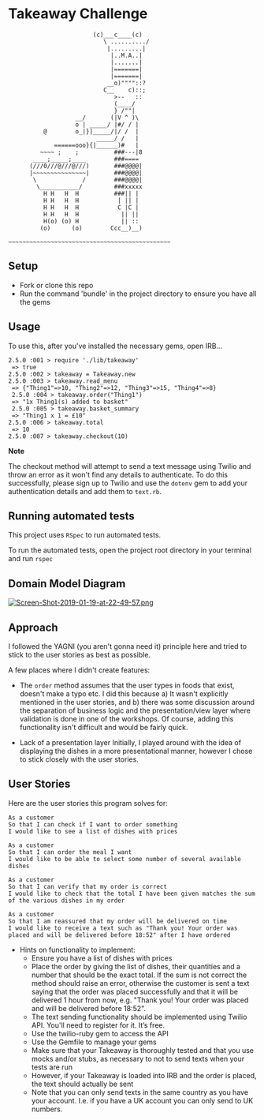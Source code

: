 Takeaway Challenge
==================
 ```
                         (c)___c____(c)
                            \ ........../
                             |.........|
                              |..M.A..|
                              |.......|
                              |=======|
                              |=======|
                             __o)""""::?
                            C__    c)::;
                               >--   ::     
                               (____/      
                               } /""|      
                    __/       (|V ^ )\     
                    o | _____/ |#/ / |     
           @        o_|}|_____/|/ /  |     
                          _____/ /   |     
              ======ooo}{|______)#   |     
          ~~~~ ;    ;          ###---|8    
        ____;_____;____        ###====     
       (///0///@///@///)       ###@@@@|
       |~~~~~~~~~~~~~~~|       ###@@@@|
        \             /        ###@@@@|               
         \___________/         ###xxxxx      
           H H   H  H          ###|| |    
           H H   H  H           | || |     
           H H   H  H           C |C |    
           H H   H  H            || ||    
           H(o) (o) H            || ::   
          (o)      (o)        Ccc__)__)  

~~~~~~~~~~~~~~~~~~~~~~~~~~~~~~~~~~~~~~~~~~~~~~
 ```

Setup
-------

* Fork or clone this repo
* Run the command 'bundle' in the project directory to ensure you have all the gems

Usage
-------

To use this, after you've installed the necessary gems, open IRB...

```
2.5.0 :001 > require './lib/takeaway'
 => true
2.5.0 :002 > takeaway = Takeaway.new
2.5.0 :003 > takeaway.read_menu
 => {"Thing1"=>10, "Thing2"=>12, "Thing3"=>15, "Thing4"=>8}
 2.5.0 :004 > takeaway.order("Thing1")
 => "1x Thing1(s) added to basket"
 2.5.0 :005 > takeaway.basket_summary
 => "Thing1 x 1 = £10"
2.5.0 :006 > takeaway.total
 => 10
2.5.0 :007 > takeaway.checkout(10)
```
**Note**

The checkout method will attempt to send a text message using Twilio and throw an error as it won't find any details to authenticate. To do this successfully, please sign up to Twilio and use the `dotenv` gem to add your authentication details and add them to `text.rb`.

Running automated tests
-------
This project uses `RSpec` to run automated tests. 

To run the automated tests, open the project root directory in your terminal and run `rspec`

Domain Model Diagram
-----

[![Screen-Shot-2019-01-19-at-22-49-57.png](https://i.postimg.cc/8k75MVQN/Screen-Shot-2019-01-19-at-22-49-57.png)](https://postimg.cc/t7HpGw4M)

Approach
-----

I followed the YAGNI (you aren't gonna need it) principle here and tried to stick to the user stories as best as possible. 

A few places where I didn't create features: 

- The `order` method assumes that the user types in foods that exist, doesn't make a typo etc.
I did this because a) It wasn't explicitly mentioned in the user stories, and b) there was some discussion around the separation of business logic and the presentation/view layer where validation is done in one of the workshops. Of course, adding this functionality isn't difficult and would be fairly quick. 

- Lack of a presentation layer
Initially, I played around with the idea of displaying the dishes in a more presentational manner, however I chose to stick closely with the user stories. 





User Stories
-----
Here are the user stories this program solves for:

```
As a customer
So that I can check if I want to order something
I would like to see a list of dishes with prices

As a customer
So that I can order the meal I want
I would like to be able to select some number of several available dishes

As a customer
So that I can verify that my order is correct
I would like to check that the total I have been given matches the sum of the various dishes in my order

As a customer
So that I am reassured that my order will be delivered on time
I would like to receive a text such as "Thank you! Your order was placed and will be delivered before 18:52" after I have ordered
```

* Hints on functionality to implement:
  * Ensure you have a list of dishes with prices
  * Place the order by giving the list of dishes, their quantities and a number that should be the exact total. If the sum is not correct the method should raise an error, otherwise the customer is sent a text saying that the order was placed successfully and that it will be delivered 1 hour from now, e.g. "Thank you! Your order was placed and will be delivered before 18:52".
  * The text sending functionality should be implemented using Twilio API. You'll need to register for it. It’s free.
  * Use the twilio-ruby gem to access the API
  * Use the Gemfile to manage your gems
  * Make sure that your Takeaway is thoroughly tested and that you use mocks and/or stubs, as necessary to not to send texts when your tests are run
  * However, if your Takeaway is loaded into IRB and the order is placed, the text should actually be sent
  * Note that you can only send texts in the same country as you have your account. I.e. if you have a UK account you can only send to UK numbers.


